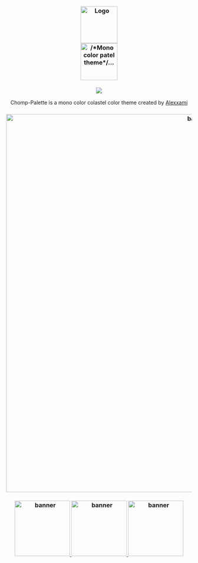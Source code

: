 <h3 align="center">
	<img src="https://chomp-palette.github.io/.github/chomp/green-chomp.png" width="100" alt="Logo"/><br/>
	<img src="https://chomp-palette.github.io/.github/asets/mini-banner.png" height="100" alt="/*Mono color patel theme*/..."/><br/>
  <br/>
	<img src="https://chomp-palette.github.io/.github/asets/small-separator.png"/>
</h3>

<p align="center">Chomp-Palette is a mono color colastel color theme created by <a href="https://github.com/Alexxami">Alexxami</a></p>

<h3 align="center">
<img src="https://chomp-palette.github.io/.github/asets/banner.png" width="1024" alt="banner"/><br/>
</h3>

<h3 align="center">
	<!-- Reddit -->
	<a href="https://www.reddit.com/r/chomppalette/">
		<img src="https://chomp-palette.github.io/.github/asets/logo-reddit.png" width="150" height="150" alt="banner"/>
	</a>
	<!-- X/Twitter -->
	<a href="https://x.com/ChompPalette">
		<img src="https://chomp-palette.github.io/.github/asets/logo-x.png" width="150" height="150" alt="banner"/>
	</a>
	<!-- Discord -->
	<a href="https://discord.gg/r6ysyNtxYc">
		<img src="https://chomp-palette.github.io/.github/asets/logo-discord.png" width="150" height="150" alt="banner"/>
	</a>
</h3>
